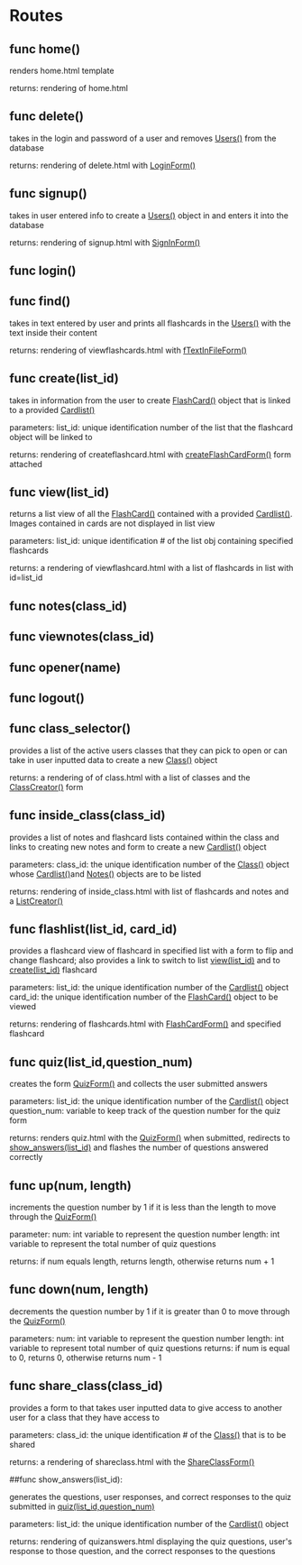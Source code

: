 # Routes

## func home()

renders home.html template
	
returns:
	rendering of home.html

## func delete()

takes in the login and password of a user and removes [Users()](/model/#class-user) from the database

returns: 
        rendering of delete.html with [LoginForm()](/forms/#class-loginform) <br>

## func signup()

takes in user entered info to create a [Users()](/model/#class-user) object in and enters it into the database
	
returns: rendering of signup.html with [SignInForm()](/forms/#class-signinform) <br>

## func login()

## func find()

takes in text entered by user and prints all flashcards in the [Users()](/model/#class-class) with the text inside their content

returns:
        rendering of viewflashcards.html with [fTextInFileForm()](/forms/#class-ftextinfileform) <br>   

## func create(list_id)

takes in information from the user to create [FlashCard()](/model/#class-flashcard) object that is linked to a provided [Cardlist()](/model/#class-cardlist)
	
parameters:
		list_id: unique identification number of the list that the flashcard object will be linked to
			
returns:
		rendering of createflashcard.html with [createFlashCardForm()](/forms/#class-createflashcardform) form attached

## func view(list_id)

returns a list view of all the  [FlashCard()](/model/#class-flashcard) contained with a provided [Cardlist()](/model/#class-cardlist). Images contained in cards are not displayed in list view
	
parameters:
		list_id: unique identification # of the list obj containing specified flashcards
			
returns:
		a rendering of viewflashcard.html with a list of flashcards in list with id=list_id

## func notes(class_id)

## func viewnotes(class_id)

## func opener(name)

## func logout()

## func class_selector()

provides a list of the active users classes that they can pick to open or can take in user inputted data to create a new [Class()](/model/#class-class) object
	
returns:
        a rendering of of class.html with a list of classes and the [ClassCreator()](/forms/#class-classcreators) form

## func inside_class(class_id)

provides a list of notes and flashcard lists contained within the class and links to creating new notes and form to create a new [Cardlist()](/model/#class-cardlist) object

parameters:
		class_id: the unique identification number of the [Class()](/model/#class-class) object whose [Cardlist()](/model/#class-cardlist)and [Notes()](/model/#class-notes)  objects are to be listed
		
returns:
		rendering of inside_class.html with list of flashcards and notes and a [ListCreator()](/forms/#class-listcreator)


## func flashlist(list_id, card_id)

provides a flashcard view of flashcard in specified list with a form to flip and change flashcard; also provides a link to switch to list [view(list_id)](/routes/#func-viewlist_id) and to [create(list_id)](/routes/#func-createlist_id) flashcard

parameters:
		list_id: the unique identification number of the [Cardlist()](/model/#class-cardlist) object 
		card_id: the unique identification number of the [FlashCard()](/model/#class-flashcard) object to be viewed
		
returns:
		rendering of flashcards.html with [FlashCardForm()](/forms/#class-flashcardform) and specified flashcard

## func quiz(list_id,question_num)

creates the form [QuizForm()](/forms/#class-quizform) and collects the user submitted answers

parameters:
        list_id: the unique identification number of the [Cardlist()](/model/#class-cardlist) object
        question_num: variable to keep track of the question number for the quiz form

returns: 
        renders quiz.html with the [QuizForm()](/forms/#class-quizform)
        when submitted, redirects to [show_answers(list_id)](/routes/#func-show_answerslist_id) and flashes the number of questions answered correctly

## func up(num, length)
increments the question number by 1 if it is less than the length to move through the [QuizForm()](/forms/#class-quizform)

parameter:
        num: int variable to represent the question number
        length: int variable to represent the total number of quiz questions

returns:
        if num equals length, returns length, otherwise returns num + 1

## func down(num, length)
decrements the question number by 1 if it is greater than 0 to move through the [QuizForm()](/forms/#class-quizform)

parameters:
        num: int variable to represent the question number
        length: int variable to represent total number of quiz questions
returns: 
        if num is equal to 0, returns 0, otherwise returns num - 1

## func share_class(class_id)

provides a form to that takes user inputted data to give access to another user for a class that they have access to 

parameters:
		class_id: the unique identification # of the [Class()](/model/#class-class) that is to be shared 
		
returns: 
		a rendering of shareclass.html with the [ShareClassForm()](/forms/#class-shareclassform)

##func show_answers(list_id):

generates the questions, user responses, and correct responses to the quiz submitted in [quiz(list_id,question_num)](/routes/#func-quizlist_idquestion_num)

parameters:
        list_id: the unique identification number of the [Cardlist()](/model/#class-cardlist) object

returns:
        rendering of quizanswers.html displaying the quiz questions, user's response to those question, and the correct responses to the questions
